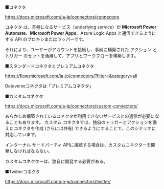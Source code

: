 ■コネクタ

https://docs.microsoft.com/ja-jp/connectors/connectors

コネクタ は、基盤になるサービス（underlying service）が **Microsoft Power Automate**、**Microsoft Power Apps**、Azure Logic Apps と通信できるようにする API のプロキシまたはラッパーです。

それにより、ユーザーがアカウントを接続し、事前に構築された アクション と トリガー のセットを活用して、アプリとワークフローを構築します。

■スタンダードコネクタとプレミアムコネクタ

https://flow.microsoft.com/ja-jp/connectors/?filter=&category=all


Dataverseコネクタは「プレミアムコネクタ」

■カスタムコネクタ

https://docs.microsoft.com/ja-jp/connectors/custom-connectors/


あらかじめ構築されているコネクタが利用できないサービスとの通信が必要になることもあります。 カスタム コネクタでは、独自のトリガーとアクションを備えたコネクタを作成 (さらには共有) できるようにすることで、このシナリオに対応しています。

インターナル サードパーティ APIに接続する場合は、カスタムコネクターを開発しなければならない。

カスタムコネクターは、独自に開発する必要がある。


■Twitterコネクタ

https://docs.microsoft.com/ja-jp/connectors/twitter/